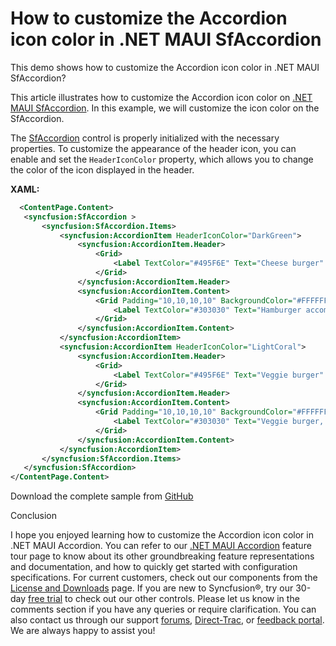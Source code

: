 # How to customize the Accordion icon color in .NET MAUI SfAccordion
This demo shows how to customize the Accordion icon color in .NET MAUI SfAccordion?

This article illustrates how to customize the Accordion icon color on [.NET MAUI SfAccordion](https://www.syncfusion.com/maui-controls/maui-accordion). In this example, we will customize the icon color on the SfAccordion.

The [SfAccordion](https://help.syncfusion.com/maui/accordion/getting-started) control is properly initialized with the necessary properties. To customize the appearance of the header icon, you can enable and set the `HeaderIconColor` property, which allows you to change the color of the icon displayed in the header.

**XAML:**

 ```xml
   <ContentPage.Content>
    <syncfusion:SfAccordion >
        <syncfusion:SfAccordion.Items>
            <syncfusion:AccordionItem HeaderIconColor="DarkGreen">
                <syncfusion:AccordionItem.Header>
                    <Grid>
                        <Label TextColor="#495F6E" Text="Cheese burger" HeightRequest="50" VerticalTextAlignment="Center"/>
                    </Grid>
                </syncfusion:AccordionItem.Header>
                <syncfusion:AccordionItem.Content>
                    <Grid Padding="10,10,10,10" BackgroundColor="#FFFFFF">
                        <Label TextColor="#303030" Text="Hamburger accompanied with melted cheese. The term itself is a portmanteau of the words cheese and hamburger. The cheese is usually sliced, then added a short time before the hamburger finishes cooking to allow it to melt." HeightRequest="50" VerticalTextAlignment="Center"/>
                    </Grid>
                </syncfusion:AccordionItem.Content>
            </syncfusion:AccordionItem>
            <syncfusion:AccordionItem HeaderIconColor="LightCoral">
                <syncfusion:AccordionItem.Header>
                    <Grid>
                        <Label TextColor="#495F6E" Text="Veggie burger" HeightRequest="50" VerticalTextAlignment="Center"/>
                    </Grid>
                </syncfusion:AccordionItem.Header>
                <syncfusion:AccordionItem.Content>
                    <Grid Padding="10,10,10,10" BackgroundColor="#FFFFFF">
                        <Label TextColor="#303030" Text="Veggie burger, garden burger, or tofu burger uses a meat analogue, a meat substitute such as tofu, textured vegetable protein, seitan (wheat gluten), Quorn, beans, grains or an assortment of vegetables, which are ground up and formed into patties." HeightRequest="50" VerticalTextAlignment="Center"/>
                    </Grid>
                </syncfusion:AccordionItem.Content>
            </syncfusion:AccordionItem>
        </syncfusion:SfAccordion.Items>
    </syncfusion:SfAccordion>
</ContentPage.Content>
 ```

 Download the complete sample from [GitHub](https://github.com/SyncfusionExamples/How-to-customize-the-Accordion-icon-color-in-.NET-MAUI-SfAccordion/tree/IconColor)



Conclusion

I hope you enjoyed learning how to customize the Accordion icon color in .NET MAUI Accordion.
You can refer to our [.NET MAUI Accordion](https://www.syncfusion.com/maui-controls/maui-accordion) feature tour page to know about its other groundbreaking feature representations and documentation, and how to quickly get started with configuration specifications.
For current customers, check out our components from the [License and Downloads](https://support.syncfusion.com/create) page. If you are new to Syncfusion®, try our 30-day [free trial](https://www.syncfusion.com/downloads/maui/confirm) to check out our other controls.
Please let us know in the comments section if you have any queries or require clarification. You can also contact us through our support [forums](https://www.syncfusion.com/forums/), [Direct-Trac](https://support.syncfusion.com/create), or [feedback portal](https://www.syncfusion.com/feedback/maui?control=sfaccordion). We are always happy to assist you!
